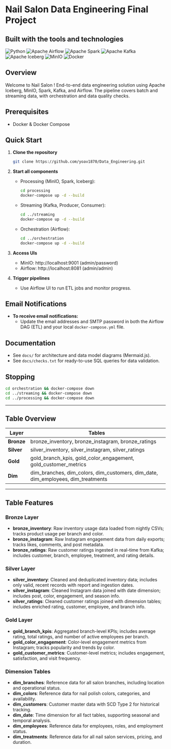 # Nail Salon Data Engineering Final Project

## Built with the tools and technologies
![Python](https://img.shields.io/badge/Python-3776AB?style=for-the-badge&logo=python&logoColor=white)
![Apache Airflow](https://img.shields.io/badge/Airflow-017CEE?style=for-the-badge&logo=apache-airflow&logoColor=white)
![Apache Spark](https://img.shields.io/badge/Spark-E25A1C?style=for-the-badge&logo=apache-spark&logoColor=white)
![Apache Kafka](https://img.shields.io/badge/Kafka-231F20?style=for-the-badge&logo=apache-kafka&logoColor=white)
![Apache Iceberg](https://img.shields.io/badge/Iceberg-4FBDBA?style=for-the-badge)
![MinIO](https://img.shields.io/badge/MinIO-C81F25?style=for-the-badge)
![Docker](https://img.shields.io/badge/Docker-2496ED?style=for-the-badge&logo=docker&logoColor=white)

## Overview
Welcome to Nail Salon ! 
End-to-end data engineering solution using Apache Iceberg, MinIO, Spark, Kafka, and Airflow. The pipeline covers batch and streaming data, with orchestration and data quality checks.

## Prerequisites

- Docker & Docker Compose

## Quick Start

1. **Clone the repository**

   ```bash
   git clone https://github.com/yoav1870/Data_Engineering.git
   ```

2. **Start all components**

   - Processing (MinIO, Spark, Iceberg):
     ```bash
     cd processing
     docker-compose up -d --build
     ```
   - Streaming (Kafka, Producer, Consumer):
     ```bash
     cd ../streaming
     docker-compose up -d --build
     ```
   - Orchestration (Airflow):
     ```bash
     cd ../orchestration
     docker-compose up -d --build
     ```

3. **Access UIs**

   - MinIO: http://localhost:9001 (admin/password)
   - Airflow: http://localhost:8081 (admin/admin)

4. **Trigger pipelines**
   - Use Airflow UI to run ETL jobs and monitor progress.

## Email Notifications

- **To receive email notifications:**
  - Update the email addresses and SMTP password in both the Airflow DAG (ETL) and your local `docker-compose.yml` file.

## Documentation

- See `docs/` for architecture and data model diagrams (Mermaid.js).
- See `docs/checks.txt` for ready-to-use SQL queries for data validation.

## Stopping

```bash
cd orchestration && docker-compose down
cd ../streaming && docker-compose down
cd ../processing && docker-compose down
```

---

## Table Overview

| Layer      | Tables                                                                           |
| ---------- | -------------------------------------------------------------------------------- |
| **Bronze** | bronze_inventory, bronze_instagram, bronze_ratings                               |
| **Silver** | silver_inventory, silver_instagram, silver_ratings                               |
| **Gold**   | gold_branch_kpis, gold_color_engagement, gold_customer_metrics                   |
| **Dim**    | dim_branches, dim_colors, dim_customers, dim_date, dim_employees, dim_treatments |

---

## Table Features

### Bronze Layer

- **bronze_inventory**: Raw inventory usage data loaded from nightly CSVs; tracks product usage per branch and color.
- **bronze_instagram**: Raw Instagram engagement data from daily exports; tracks likes, comments, and post metadata.
- **bronze_ratings**: Raw customer ratings ingested in real-time from Kafka; includes customer, branch, employee, treatment, and rating details.

### Silver Layer

- **silver_inventory**: Cleaned and deduplicated inventory data; includes only valid, recent records with report and ingestion dates.
- **silver_instagram**: Cleaned Instagram data joined with date dimension; includes post, color, engagement, and season info.
- **silver_ratings**: Cleaned customer ratings joined with dimension tables; includes enriched rating, customer, employee, and branch info.

### Gold Layer

- **gold_branch_kpis**: Aggregated branch-level KPIs; includes average rating, total ratings, and number of active employees per branch.
- **gold_color_engagement**: Color-level engagement metrics from Instagram; tracks popularity and trends by color.
- **gold_customer_metrics**: Customer-level metrics; includes engagement, satisfaction, and visit frequency.

### Dimension Tables

- **dim_branches**: Reference data for all salon branches, including location and operational status.
- **dim_colors**: Reference data for nail polish colors, categories, and availability.
- **dim_customers**: Customer master data with SCD Type 2 for historical tracking.
- **dim_date**: Time dimension for all fact tables, supporting seasonal and temporal analysis.
- **dim_employees**: Reference data for employees, roles, and employment status.
- **dim_treatments**: Reference data for all nail salon services, pricing, and duration.

